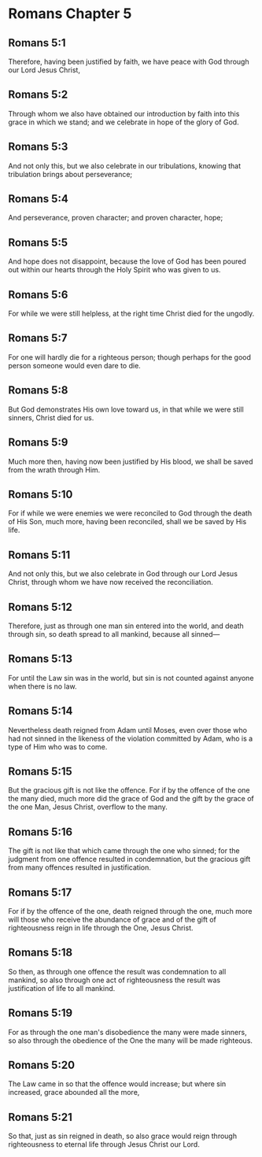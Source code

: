 # Romans Chapter 5

## Romans 5:1

Therefore, having been justified by faith, we have peace with God through our Lord Jesus Christ,

## Romans 5:2

Through whom we also have obtained our introduction by faith into this grace in which we stand; and we celebrate in hope of the glory of God.

## Romans 5:3

And not only this, but we also celebrate in our tribulations, knowing that tribulation brings about perseverance;

## Romans 5:4

And perseverance, proven character; and proven character, hope;

## Romans 5:5

And hope does not disappoint, because the love of God has been poured out within our hearts through the Holy Spirit who was given to us.

## Romans 5:6

For while we were still helpless, at the right time Christ died for the ungodly.

## Romans 5:7

For one will hardly die for a righteous person; though perhaps for the good person someone would even dare to die.

## Romans 5:8

But God demonstrates His own love toward us, in that while we were still sinners, Christ died for us.

## Romans 5:9

Much more then, having now been justified by His blood, we shall be saved from the wrath through Him.

## Romans 5:10

For if while we were enemies we were reconciled to God through the death of His Son, much more, having been reconciled, shall we be saved by His life.

## Romans 5:11

And not only this, but we also celebrate in God through our Lord Jesus Christ, through whom we have now received the reconciliation.

## Romans 5:12

Therefore, just as through one man sin entered into the world, and death through sin, so death spread to all mankind, because all sinned—

## Romans 5:13

For until the Law sin was in the world, but sin is not counted against anyone when there is no law.

## Romans 5:14

Nevertheless death reigned from Adam until Moses, even over those who had not sinned in the likeness of the violation committed by Adam, who is a type of Him who was to come.

## Romans 5:15

But the gracious gift is not like the offence. For if by the offence of the one the many died, much more did the grace of God and the gift by the grace of the one Man, Jesus Christ, overflow to the many.

## Romans 5:16

The gift is not like that which came through the one who sinned; for the judgment from one offence resulted in condemnation, but the gracious gift from many offences resulted in justification.

## Romans 5:17

For if by the offence of the one, death reigned through the one, much more will those who receive the abundance of grace and of the gift of righteousness reign in life through the One, Jesus Christ.

## Romans 5:18

So then, as through one offence the result was condemnation to all mankind, so also through one act of righteousness the result was justification of life to all mankind.

## Romans 5:19

For as through the one man's disobedience the many were made sinners, so also through the obedience of the One the many will be made righteous.

## Romans 5:20

The Law came in so that the offence would increase; but where sin increased, grace abounded all the more,

## Romans 5:21

So that, just as sin reigned in death, so also grace would reign through righteousness to eternal life through Jesus Christ our Lord.
